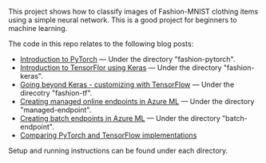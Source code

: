 This project shows how to classify images of Fashion-MNIST clothing items using a simple neural network. This is a good project for beginners to machine learning. 

The code in this repo relates to the following blog posts:

* [Introduction to PyTorch](https://bea.stollnitz.com/blog/fashion-pytorch/) &mdash; Under the directory "fashion-pytorch".
* [Introduction to TensorFlor using Keras](https://bea.stollnitz.com/blog/fashion-keras/) &mdash; Under the directory "fashion-keras".
* [Going beyond Keras - customizing with TensorFlow](https://bea.stollnitz.com/blog/fashion-tf/) &mdash; Under the direcotry "fashion-tf".
* [Creating managed online endpoints in Azure ML](https://bea.stollnitz.com/blog/managed-endpoint/) &mdash; Under the directory "managed-endpoint".
* [Creating batch endpoints in Azure ML](https://bea.stollnitz.com/blog/batch-endpoint/) &mdash; Under the directory "batch-endpoint".
* [Comparing PyTorch and TensorFlow implementations](https://bea.stollnitz.com/blog/fashion-comparison/)

Setup and running instructions can be found under each directory.
